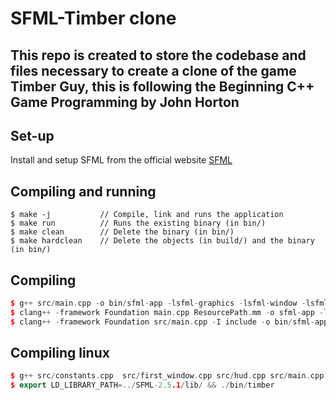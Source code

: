 # SFML-Timber clone
This repo is created to store the codebase and files necessary to create a clone of the game Timber Guy, this is following the Beginning C++ Game Programming by John Horton
---

## Set-up
Install and setup SFML from the official website [SFML](https://www.sfml-dev.org/index.php)

## Compiling and running
```
$ make -j           // Compile, link and runs the application
$ make run          // Runs the existing binary (in bin/)
$ make clean        // Delete the binary (in bin/)
$ make hardclean    // Delete the objects (in build/) and the binary (in bin/)
```

## Compiling
```cpp
$ g++ src/main.cpp -o bin/sfml-app -lsfml-graphics -lsfml-window -lsfml-system
$ clang++ -framework Foundation main.cpp ResourcePath.mm -o sfml-app -lsfml-graphics -lsfml-window -lsfml-system -lstdc++ && ./sfml-app 
$ clang++ -framework Foundation src/main.cpp -I include -o bin/sfml-app -lsfml-graphics -lsfml-window -lsfml-system -lsfml-audio -lstdc++ && ./bin/sfml-app
```

## Compiling linux
```cpp
$ g++ src/constants.cpp  src/first_window.cpp src/hud.cpp src/main.cpp src/move_bee.cpp src/move_clouds.cpp src/random_generator.cpp -o bin/timber -I include/ -I include/entities/ -I include/ResourcePath/ -I ../SFML-2.5.1/include/ -L ../SFML-2.5.1/lib/ -lsfml-graphics -lsfml-window -lsfml-system -lsfml-audio
$ export LD_LIBRARY_PATH=../SFML-2.5.1/lib/ && ./bin/timber
```
